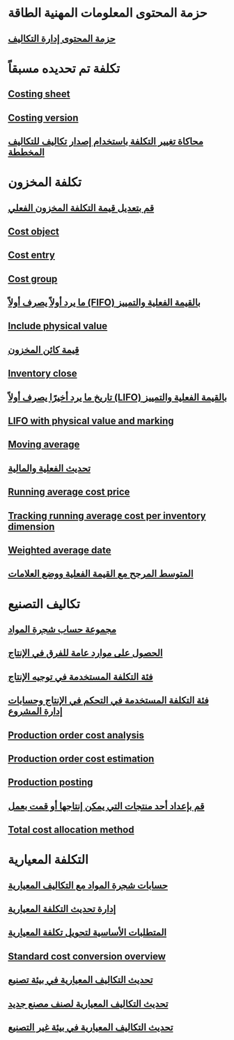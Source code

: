 # حزمة المحتوى المعلومات المهنية الطاقة
## [حزمة المحتوى إدارة التكاليف](/dynamics365/operations/dev-itpro/analytics/cost-management-content-pack?toc=/dynamics365/operations/supply-chain/toc.json)
# تكلفة تم تحديده مسبقاً
## [Costing sheet](costing-sheets.md)
## [Costing version](costing-versions.md)
## [محاكاة تغيير التكلفة باستخدام إصدار تكاليف للتكاليف المخططة](simulate-cost-changes-costing-version-planned-costs.md)
# تكلفة المخزون
## [قم بتعديل قيمة التكلفة المخزون الفعلي](adjust-hand-inventory-cost-values.md)
## [Cost object](cost-object.md)
## [Cost entry](cost-entries.md)
## [Cost group](cost-groups.md)
## [ما يرد أولاً يصرف أولاً‬ (FIFO) بالقيمة الفعلية والتمييز](fifo-physical-value-marking.md)
## [Include physical value](include-physical-value.md)
## [قيمة كائن المخزون](physical-quantity.md)
## [Inventory close](inventory-close.md)
## [تاريخ ما يرد أخيرًا يصرف أولاً‬ (LIFO) بالقيمة الفعلية والتمييز](lifo-date-physical-value-marking.md)
## [LIFO with physical value and marking](lifo-physical-value-marking.md)
## [Moving average](moving-average.md)
## [تحديث الفعلية والمالية](physical-financial-updates.md)
## [Running average cost price](running-average-cost-price.md)
## [Tracking running average cost per inventory dimension](track-running-average-cost-per-inventory-dimension.md)
## [Weighted average date](weighted-average-date.md)
## [المتوسط المرجح مع القيمة الفعلية ووضع العلامات](weighted-average-physical-value-marking.md)
# تكاليف التصنيع
## [مجموعة حساب شجرة المواد](bom-calculation-groups.md)
## [الحصول على موارد عامة للفرق في الإنتاج](common-sources-of-production-variances.md)
## [فئة التكلفة المستخدمة في توجيه الإنتاج](cost-categories-used-production-routings.md)
## [فئة التكلفة المستخدمة في التحكم في الإنتاج وحسابات إدارة المشروع](cost-categories-used-production-control-project-management-accounting.md)
## [Production order cost analysis](production-order-cost-analysis.md)
## [Production order cost estimation](production-order-cost-estimation.md)
## [Production posting](production-posting.md)
## [قم بإعداد أحد منتجات التي يمكن إنتاجها أو قمت بعمل](manufactured-items-treated-as-purchased-items.md)
## [Total cost allocation method](methodology-total-cost-allocation.md)
# التكلفة المعيارية
## [حسابات شجرة المواد مع التكاليف المعيارية](information-used-bom-calculations-standard-costs.md)
## [إدارة تحديث التكلفة المعيارية](manage-standard-cost-updates.md)
## [المتطلبات الأساسية لتحويل تكلفة المعيارية](prerequisites-standard-cost-conversion.md)
## [Standard cost conversion overview](standard-cost-conversion-overview.md)
## [تحديث التكاليف المعيارية في بيئة تصنيع](update-standard-costs-manufacturing-environment.md)
## [تحديث التكاليف المعيارية لصنف مصنع جديد](update-standard-costs-new-manufactured-item.md)
## [تحديث التكاليف المعيارية في بيئة غير التصنيع](update-standard-costs-non-manufacturing-environment.md)


